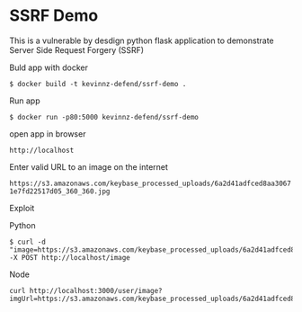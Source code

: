 SSRF Demo
====

This is a vulnerable by desdign python flask application to demonstrate Server Side Request Forgery (SSRF)


Buld app with docker

```
$ docker build -t kevinnz-defend/ssrf-demo .
```

Run app

```
$ docker run -p80:5000 kevinnz-defend/ssrf-demo
```

open app in browser

```http://localhost```

Enter valid URL to an image on the internet

```https://s3.amazonaws.com/keybase_processed_uploads/6a2d41adfced8aa30671e7fd22517d05_360_360.jpg```


Exploit

Python 
```
$ curl -d "image=https://s3.amazonaws.com/keybase_processed_uploads/6a2d41adfced8aa30671e7fd22517d05_360_360.jpg" -X POST http://localhost/image
```

Node 
```
curl http://localhost:3000/user/image?imgUrl=https://s3.amazonaws.com/keybase_processed_uploads/6a2d41adfced8aa30671e7fd22517d05_360_360.jpg
```